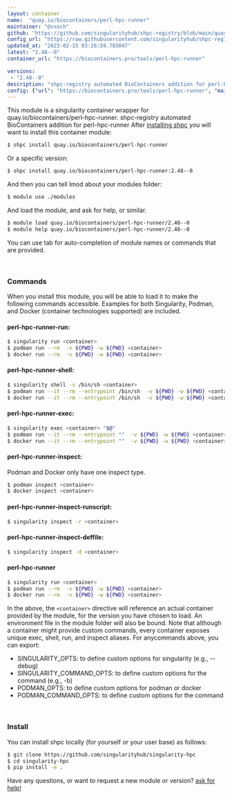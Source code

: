 ```yaml
---
layout: container
name:  "quay.io/biocontainers/perl-hpc-runner"
maintainer: "@vsoch"
github: "https://github.com/singularityhub/shpc-registry/blob/main/quay.io/biocontainers/perl-hpc-runner/container.yaml"
config_url: "https://raw.githubusercontent.com/singularityhub/shpc-registry/main/quay.io/biocontainers/perl-hpc-runner/container.yaml"
updated_at: "2023-02-15 03:26:59.703047"
latest: "2.48--0"
container_url: "https://biocontainers.pro/tools/perl-hpc-runner"

versions:
 - "2.48--0"
description: "shpc-registry automated BioContainers addition for perl-hpc-runner"
config: {"url": "https://biocontainers.pro/tools/perl-hpc-runner", "maintainer": "@vsoch", "description": "shpc-registry automated BioContainers addition for perl-hpc-runner", "latest": {"2.48--0": "sha256:4b4b2778c8c9043c645ae79e78be1a584ef7928bee22cda96ba8cc3ccbdf7f37"}, "tags": {"2.48--0": "sha256:4b4b2778c8c9043c645ae79e78be1a584ef7928bee22cda96ba8cc3ccbdf7f37"}, "docker": "quay.io/biocontainers/perl-hpc-runner"}
---
```


This module is a singularity container wrapper for quay.io/biocontainers/perl-hpc-runner.
shpc-registry automated BioContainers addition for perl-hpc-runner
After [installing shpc](#install) you will want to install this container module:


```bash
$ shpc install quay.io/biocontainers/perl-hpc-runner
```

Or a specific version:

```bash
$ shpc install quay.io/biocontainers/perl-hpc-runner:2.48--0
```

And then you can tell lmod about your modules folder:

```bash
$ module use ./modules
```

And load the module, and ask for help, or similar.

```bash
$ module load quay.io/biocontainers/perl-hpc-runner/2.48--0
$ module help quay.io/biocontainers/perl-hpc-runner/2.48--0
```

You can use tab for auto-completion of module names or commands that are provided.

<br>

### Commands

When you install this module, you will be able to load it to make the following commands accessible.
Examples for both Singularity, Podman, and Docker (container technologies supported) are included.

#### perl-hpc-runner-run:

```bash
$ singularity run <container>
$ podman run --rm  -v ${PWD} -w ${PWD} <container>
$ docker run --rm  -v ${PWD} -w ${PWD} <container>
```

#### perl-hpc-runner-shell:

```bash
$ singularity shell -s /bin/sh <container>
$ podman run --it --rm --entrypoint /bin/sh  -v ${PWD} -w ${PWD} <container>
$ docker run --it --rm --entrypoint /bin/sh  -v ${PWD} -w ${PWD} <container>
```

#### perl-hpc-runner-exec:

```bash
$ singularity exec <container> "$@"
$ podman run --it --rm --entrypoint ""  -v ${PWD} -w ${PWD} <container> "$@"
$ docker run --it --rm --entrypoint ""  -v ${PWD} -w ${PWD} <container> "$@"
```

#### perl-hpc-runner-inspect:

Podman and Docker only have one inspect type.

```bash
$ podman inspect <container>
$ docker inspect <container>
```

#### perl-hpc-runner-inspect-runscript:

```bash
$ singularity inspect -r <container>
```

#### perl-hpc-runner-inspect-deffile:

```bash
$ singularity inspect -d <container>
```



#### perl-hpc-runner

```bash
$ singularity run <container>
$ podman run --rm  -v ${PWD} -w ${PWD} <container>
$ docker run --rm  -v ${PWD} -w ${PWD} <container>
```


In the above, the `<container>` directive will reference an actual container provided
by the module, for the version you have chosen to load. An environment file in the
module folder will also be bound. Note that although a container
might provide custom commands, every container exposes unique exec, shell, run, and
inspect aliases. For anycommands above, you can export:

 - SINGULARITY_OPTS: to define custom options for singularity (e.g., --debug)
 - SINGULARITY_COMMAND_OPTS: to define custom options for the command (e.g., -b)
 - PODMAN_OPTS: to define custom options for podman or docker
 - PODMAN_COMMAND_OPTS: to define custom options for the command

<br>

### Install

You can install shpc locally (for yourself or your user base) as follows:

```bash
$ git clone https://github.com/singularityhub/singularity-hpc
$ cd singularity-hpc
$ pip install -e .
```

Have any questions, or want to request a new module or version? [ask for help!](https://github.com/singularityhub/singularity-hpc/issues)
